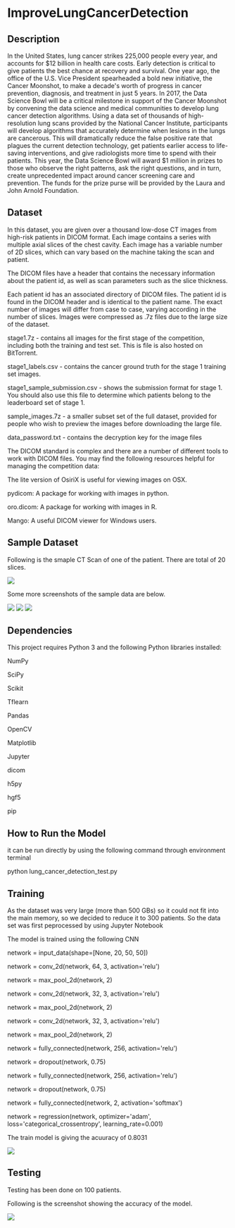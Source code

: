 # ImproveLungCancerDetection
<h2>Description</h2>
In the United States, lung cancer strikes 225,000 people every year, and accounts for $12 billion in health care costs. Early detection is critical to give patients the best chance at recovery and survival.  One year ago, the office of the U.S. Vice President spearheaded a bold new initiative, the Cancer Moonshot, to make a decade's worth of progress in cancer prevention, diagnosis, and treatment in just 5 years.  In 2017, the Data Science Bowl will be a critical milestone in support of the Cancer Moonshot by convening the data science and medical communities to develop lung cancer detection algorithms.  Using a data set of thousands of high-resolution lung scans provided by the National Cancer Institute, participants will develop algorithms that accurately determine when lesions in the lungs are cancerous. This will dramatically reduce the false positive rate that plagues the current detection technology, get patients earlier access to life-saving interventions, and give radiologists more time to spend with their patients.  This year, the Data Science Bowl will award $1 million in prizes to those who observe the right patterns, ask the right questions, and in turn, create unprecedented impact around cancer screening care and prevention. The funds for the prize purse will be provided by the Laura and John Arnold Foundation.
<h2>Dataset</h2>
<p>In this dataset, you are given over a thousand low-dose CT images from high-risk patients in DICOM format. Each image contains a series with multiple axial slices of the chest cavity. Each image has a variable number of 2D slices, which can vary based on the machine taking the scan and patient.</p>

<p>The DICOM files have a header that contains the necessary information about the patient id, as well as scan parameters such as the slice thickness.

Each patient id has an associated directory of DICOM files. The patient id is found in the DICOM header and is identical to the patient name. The exact number of images will differ from case to case, varying according in the number of slices. Images were compressed as .7z files due to the large size of the dataset.</p>
<p>
stage1.7z - contains all images for the first stage of the competition, including both the training and test set. This is file is also hosted on BitTorrent.

stage1_labels.csv - contains the cancer ground truth for the stage 1 training set images.

stage1_sample_submission.csv - shows the submission format for stage 1. You should also use this file to determine which patients belong to the leaderboard set of stage 1.

sample_images.7z - a smaller subset set of the full dataset, provided for people who wish to preview the images before downloading the large file.

data_password.txt - contains the decryption key for the image files

The DICOM standard is complex and there are a number of different tools to work with DICOM files. You may find the following resources helpful for managing the competition data:

The lite version of OsiriX is useful for viewing images on OSX.

pydicom: A package for working with images in python.

oro.dicom: A package for working with images in R.

Mango: A useful DICOM viewer for Windows users.
</p>

<h2>Sample Dataset</h2>
<p>Following is the smaple CT Scan of one of the patient. There are total of 20 slices.</p>
<img src="https://github.com/alerazabhatti/ImproveLungCancerDetection/blob/master/img/CTScan.png">
<p>Some more screenshots of the sample data are below.</p>
<img src="https://github.com/alerazabhatti/ImproveLungCancerDetection/blob/master/img/1.png">

<img src="https://github.com/alerazabhatti/ImproveLungCancerDetection/blob/master/img/2.png">

<img src="https://github.com/alerazabhatti/ImproveLungCancerDetection/blob/master/img/3.png">

<h2>Dependencies</h2>

<p>This project requires Python 3 and the following Python libraries installed:

<p>NumPy</p>
<p>SciPy</p>
<p>Scikit</p>
<p>Tflearn</p>
<p>Pandas</p>
<p>OpenCV</p>
<p>Matplotlib</p>
<p>Jupyter</p>
<p>dicom</p>
<p>h5py</p>
<p>hgf5</p>
<p>pip</p>

<h2>How to Run the Model</h2>
<p>it can be run directly by using the following command through environment terminal</p>
<p>python lung_cancer_detection_test.py</p>

<h2>Training</h2>

<p>As the dataset was very large (more than 500 GBs) so it could not fit into the main memory, so we decided to reduce it to 300 patients. So the data set was first peprocessed by using Jupyter Notebook</p>

<p>The model is trained using the following CNN</p>

<p>network = input_data(shape=[None, 20, 50, 50])</p>

<p>network = conv_2d(network, 64, 3, activation='relu')</p>

<p>network = max_pool_2d(network, 2)</p>

<p>network = conv_2d(network, 32, 3, activation='relu')</p>

<p>network = max_pool_2d(network, 2)</p>

<p>network = conv_2d(network, 32, 3, activation='relu')</p>

<p>network = max_pool_2d(network, 2)</p>

<p>network = fully_connected(network, 256, activation='relu')</p>

<p>network = dropout(network, 0.75)</p>

<p>network = fully_connected(network, 256, activation='relu')</p>

<p>network = dropout(network, 0.75)</p>

<p>network = fully_connected(network, 2, activation='softmax')</p>

<p>network = regression(network, optimizer='adam', loss='categorical_crossentropy', learning_rate=0.001)</p>

<p>The train model is giving the acuuracy of 0.8031</p>
<img src="https://github.com/alerazabhatti/ImproveLungCancerDetection/blob/master/img/train_accuracy.png">

<h2>Testing</h2>

<p>Testing has been done on 100 patients.</p>
<p>Following is the screenshot showing the accuracy of the model.</p>
<img src="https://github.com/alerazabhatti/ImproveLungCancerDetection/blob/master/img/accuracy.png">







